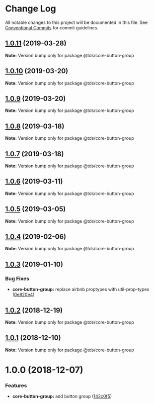 # Change Log

All notable changes to this project will be documented in this file.
See [Conventional Commits](https://conventionalcommits.org) for commit guidelines.

## [1.0.11](https://github.com/telusdigital/tds-core/compare/@tds/core-button-group@1.0.10...@tds/core-button-group@1.0.11) (2019-03-28)

**Note:** Version bump only for package @tds/core-button-group





## [1.0.10](https://github.com/telusdigital/tds-core/compare/@tds/core-button-group@1.0.9...@tds/core-button-group@1.0.10) (2019-03-20)

**Note:** Version bump only for package @tds/core-button-group





## [1.0.9](https://github.com/telusdigital/tds-core/compare/@tds/core-button-group@1.0.8...@tds/core-button-group@1.0.9) (2019-03-20)

**Note:** Version bump only for package @tds/core-button-group





## [1.0.8](https://github.com/telusdigital/tds-core/compare/@tds/core-button-group@1.0.7...@tds/core-button-group@1.0.8) (2019-03-18)

**Note:** Version bump only for package @tds/core-button-group





## [1.0.7](https://github.com/telusdigital/tds-core/compare/@tds/core-button-group@1.0.6...@tds/core-button-group@1.0.7) (2019-03-18)

**Note:** Version bump only for package @tds/core-button-group





## [1.0.6](https://github.com/telusdigital/tds-core/compare/@tds/core-button-group@1.0.5...@tds/core-button-group@1.0.6) (2019-03-11)

**Note:** Version bump only for package @tds/core-button-group





## [1.0.5](https://github.com/telusdigital/tds-core/compare/@tds/core-button-group@1.0.4...@tds/core-button-group@1.0.5) (2019-03-05)

**Note:** Version bump only for package @tds/core-button-group





## [1.0.4](https://github.com/telusdigital/tds-core/compare/@tds/core-button-group@1.0.3...@tds/core-button-group@1.0.4) (2019-02-06)

**Note:** Version bump only for package @tds/core-button-group





## [1.0.3](https://github.com/telusdigital/tds-core/compare/@tds/core-button-group@1.0.2...@tds/core-button-group@1.0.3) (2019-01-10)

### Bug Fixes

- **core-button-group:** replace airbnb proptypes with util-prop-types ([0e820e4](https://github.com/telusdigital/tds-core/commit/0e820e4))

<a name="1.0.2"></a>

## [1.0.2](https://github.com/telusdigital/tds-core/compare/@tds/core-button-group@1.0.1...@tds/core-button-group@1.0.2) (2018-12-19)

**Note:** Version bump only for package @tds/core-button-group

<a name="1.0.1"></a>

## [1.0.1](https://github.com/telusdigital/tds-core/compare/@tds/core-button-group@1.0.0...@tds/core-button-group@1.0.1) (2018-12-10)

**Note:** Version bump only for package @tds/core-button-group

<a name="1.0.0"></a>

# 1.0.0 (2018-12-07)

### Features

- **core-button-group:** add button group ([142c0f5](https://github.com/telusdigital/tds-core/commit/142c0f5))
